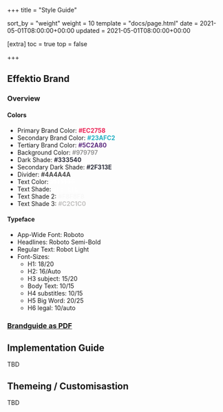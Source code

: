 +++
title = "Style Guide"

sort_by = "weight"
weight = 10
template = "docs/page.html"
date = 2021-05-01T08:00:00+00:00
updated = 2021-05-01T08:00:00+00:00


[extra]
toc = true
top = false

+++


## Effektio Brand

### Overview

#### Colors

- Primary Brand Color: <span style="color: #EC2758; font-weight: bold"> #EC2758 </span>
- Secondary Brand Color: <span style="color: #23AFC2; font-weight: bold"> #23AFC2 </span>
- Tertiary Brand Color: <span style="color: #5C2A80; font-weight: bold"> #5C2A80 </span>
- Background Color: <span style="color: #979797; font-weight: bold"> #979797 </span>
- Dark Shade: <span style="color: #333540; font-weight: bold"> #333540 </span>
- Secondary Dark Shade: <span style="color: #2F313E; font-weight: bold"> #2F313E </span>
- Divider: <span style="color: #4A4A4A; font-weight: bold"> #4A4A4A </span>
- Text Color: <span style="color: #FFFFFF; font-weight: bold"> #FFFFFF </span>
- Text Shade: <span style="color: #FEFEFE; font-weight: bold"> #FEFEFE </span>
- Text Shade 2: <span style="color: #F8F8F8; font-weight: bold"> #F8F8F8 </span>
- Text Shade 3: <span style="color: #C2C1C0; font-weight: bold"> #C2C1C0 </span>

#### Typeface

 - App-Wide Font: Roboto
 - Headlines: Roboto Semi-Bold
 - Regular Text: Robot Light
 - Font-Sizes:
    - H1: 18/20
    - H2: 16/Auto
    - H3 subject: 15/20
    - Body Text: 10/15
    - H4 substitles: 10/15
    - H5 Big Word: 20/25
    - H6 legal: 10/auto


### [Brandguide as PDF](/styles/Effektio-MVP-Design-Style.pdf)

## Implementation Guide

TBD


## Themeing / Customisastion

TBD